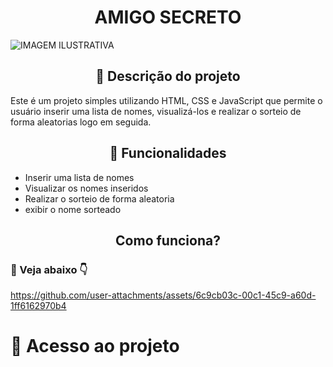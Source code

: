 <h1 align="center"> AMIGO SECRETO </h1>

![IMAGEM ILUSTRATIVA](https://github.com/user-attachments/assets/a87fc7af-3a1a-460e-afc4-690c737f317d)

<h2 align="center"> 📝 Descrição do projeto </h2> 

Este é um projeto simples utilizando HTML, CSS e JavaScript que permite o usuário inserir uma lista de nomes, visualizá-los 
e realizar o sorteio de forma aleatorias logo em seguida.

<h2 align = "center"> 🔨 Funcionalidades </h2>

- Inserir uma lista de nomes
- Visualizar os nomes inseridos
- Realizar o sorteio de forma aleatoria
- exibir o nome sorteado

<h2 align = "center"> Como funciona? </h2>

<h3> 👀 Veja abaixo 👇</h3>

https://github.com/user-attachments/assets/6c9cb03c-00c1-45c9-a60d-1ff6162970b4

# 📁 Acesso ao projeto 


